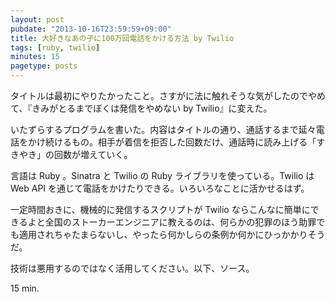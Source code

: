 ```yaml
---
layout: post
pubdate: "2013-10-16T23:59:59+09:00"
title: 大好きなあの子に100万回電話をかける方法 by Twilio
tags: [ruby, twilio]
minutes: 15
pagetype: posts
---
```

タイトルは最初にやりたかったこと。さすがに法に触れそうな気がしたのでやめて、『きみがとるまでぼくは発信をやめない by Twilio』に変えた。

いたずらするプログラムを書いた。内容はタイトルの通り、通話するまで延々電話をかけ続けるもの。相手が着信を拒否した回数だけ、通話時に読み上げる「すきやき」の回数が増えていく。

言語は Ruby 。Sinatra と Twilio の Ruby ライブラリを使っている。Twilio は Web API を通じて電話をかけたりできる。いろいろなことに活かせるはず。

一定時間おきに、機械的に発信するスクリプトが Twilio ならこんなに簡単にできるよと全国のストーカーエンジニアに教えるのは、何らかの犯罪のほう助罪でも適用されちゃたまらないし、やったら何かしらの条例か何かにひっかかりそうだ。

技術は悪用するのではなく活用してください。以下、ソース。

<script src="https://gist.github.com/bouzuya/7009923.js"></script>

15 min.
